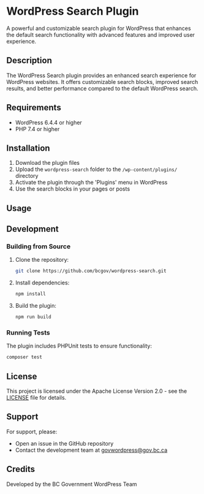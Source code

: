 # WordPress Search Plugin

A powerful and customizable search plugin for WordPress that enhances the default search functionality with advanced features and improved user experience.

## Description

The WordPress Search plugin provides an enhanced search experience for WordPress websites. It offers customizable search blocks, improved search results, and better performance compared to the default WordPress search.


## Requirements

- WordPress 6.4.4 or higher
- PHP 7.4 or higher

## Installation

1. Download the plugin files
2. Upload the `wordpress-search` folder to the `/wp-content/plugins/` directory
3. Activate the plugin through the 'Plugins' menu in WordPress
4. Use the search blocks in your pages or posts

## Usage

## Development

### Building from Source

1. Clone the repository:
   ```bash
   git clone https://github.com/bcgov/wordpress-search.git
   ```

2. Install dependencies:
   ```bash
   npm install
   ```

3. Build the plugin:
   ```bash
   npm run build
   ```

### Running Tests

The plugin includes PHPUnit tests to ensure functionality:

```bash
composer test
```

## License

This project is licensed under the Apache License Version 2.0 - see the [LICENSE](LICENSE) file for details.

## Support

For support, please:
- Open an issue in the GitHub repository
- Contact the development team at govwordpress@gov.bc.ca

## Credits

Developed by the BC Government WordPress Team
